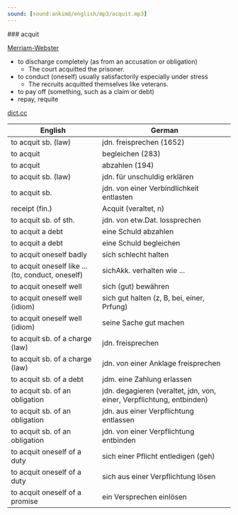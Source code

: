 ```yaml
---
sound: [sound:ankimd/english/mp3/acquit.mp3]
---
```


\### acquit

[Merriam-Webster](https://www.merriam-webster.com/dictionary/acquit)

- to discharge completely (as from an accusation or obligation)
    - The court acquitted the prisoner.
- to conduct (oneself) usually satisfactorily especially under stress
    - The recruits acquitted themselves like veterans.
- to pay off (something, such as a claim or debt)
- repay, requite

[dict.cc](https://www.dict.cc/acquit)

| English        | German       |
| -------------- | ------------ |
| to acquit sb. (law) | jdn. freisprechen (1652) |
| to acquit | begleichen (283) |
| to acquit | abzahlen (194) |
| to acquit sb. (law) | jdn. für unschuldig erklären |
| to acquit sb. | jdn. von einer Verbindlichkeit entlasten |
| receipt (fin.) | Acquit (veraltet, n) |
| to acquit sb. of sth. | jdn. von etw.Dat. lossprechen |
| to acquit a debt | eine Schuld abzahlen |
| to acquit a debt | eine Schuld begleichen |
| to acquit oneself badly | sich schlecht halten |
| to acquit oneself like ... (to, conduct, oneself) | sichAkk. verhalten wie ... |
| to acquit oneself well | sich (gut) bewähren |
| to acquit oneself well (idiom) | sich gut halten (z, B, bei, einer, Prfung) |
| to acquit oneself well (idiom) | seine Sache gut machen |
| to acquit sb. of a charge (law) | jdn. freisprechen |
| to acquit sb. of a charge (law) | jdn. von einer Anklage freisprechen |
| to acquit sb. of a debt | jdm. eine Zahlung erlassen |
| to acquit sb. of an obligation | jdn. degagieren (veraltet, jdn, von, einer, Verpflichtung, entbinden) |
| to acquit sb. of an obligation | jdn. aus einer Verpflichtung entlassen |
| to acquit sb. of an obligation | jdn. von einer Verpflichtung entbinden |
| to acquit oneself of a duty | sich einer Pflicht entledigen (geh) |
| to acquit oneself of a duty | sich aus einer Verpflichtung lösen |
| to acquit oneself of a promise | ein Versprechen einlösen |
